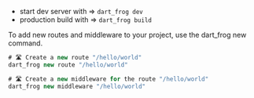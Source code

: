 - start dev server with => `dart_frog dev`
- production build with => `dart_frog build`

To add new routes and middleware to your project, use the dart_frog new command.
```dart
# 🛣️ Create a new route "/hello/world"
dart_frog new route "/hello/world"

# 🛣️ Create a new middleware for the route "/hello/world"
dart_frog new middleware "/hello/world"
```

